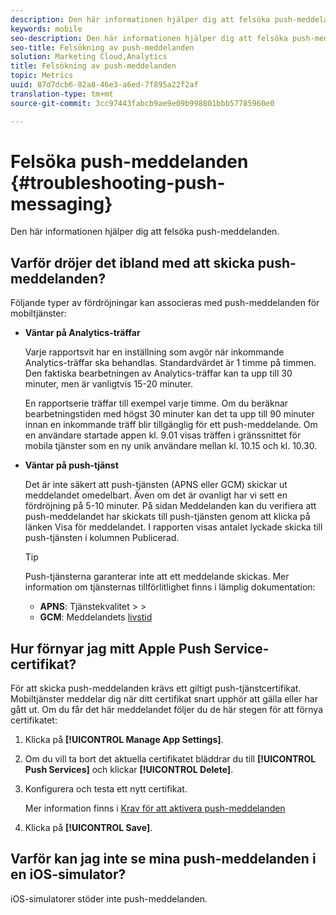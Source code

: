```yaml
---
description: Den här informationen hjälper dig att felsöka push-meddelanden.
keywords: mobile
seo-description: Den här informationen hjälper dig att felsöka push-meddelanden.
seo-title: Felsökning av push-meddelanden
solution: Marketing Cloud,Analytics
title: Felsökning av push-meddelanden
topic: Metrics
uuid: 87d7dcb6-82a8-46e3-a6ed-7f895a22f2af
translation-type: tm+mt
source-git-commit: 3cc97443fabcb9ae9e09b998801bbb57785960e0

---
```



# Felsöka push-meddelanden {#troubleshooting-push-messaging}

Den här informationen hjälper dig att felsöka push-meddelanden.

## Varför dröjer det ibland med att skicka push-meddelanden?

Följande typer av fördröjningar kan associeras med push-meddelanden för mobiltjänster:

* **Väntar på Analytics-träffar**

   Varje rapportsvit har en inställning som avgör när inkommande Analytics-träffar ska behandlas. Standardvärdet är 1 timme på timmen. Den faktiska bearbetningen av Analytics-träffar kan ta upp till 30 minuter, men är vanligtvis 15-20 minuter.

   En rapportserie träffar till exempel varje timme. Om du beräknar bearbetningstiden med högst 30 minuter kan det ta upp till 90 minuter innan en inkommande träff blir tillgänglig för ett push-meddelande. Om en användare startade appen kl. 9.01 visas träffen i gränssnittet för mobila tjänster som en ny unik användare mellan kl. 10.15 och kl. 10.30.

* **Väntar på push-tjänst**

   Det är inte säkert att push-tjänsten (APNS eller GCM) skickar ut meddelandet omedelbart. Även om det är ovanligt har vi sett en fördröjning på 5-10 minuter. På sidan Meddelanden kan du verifiera att push-meddelandet har skickats till push-tjänsten genom att klicka på länken Visa för meddelandet. I rapporten visas antalet lyckade skicka till push-tjänsten i kolumnen Publicerad.

   >[!TIP]
   >
   >Push-tjänsterna garanterar inte att ett meddelande skickas. Mer information om tjänsternas tillförlitlighet finns i lämplig dokumentation:
   >
   >* **APNS**: Tjänstekvalitet [](https://developer.apple.com/documentation/usernotifications)
      >
      >
   * **GCM**: Meddelandets [livstid](https://developers.google.com/cloud-messaging/concept-options)


## Hur förnyar jag mitt Apple Push Service-certifikat?

För att skicka push-meddelanden krävs ett giltigt push-tjänstcertifikat. Mobiltjänster meddelar dig när ditt certifikat snart upphör att gälla eller har gått ut. Om du får det här meddelandet följer du de här stegen för att förnya certifikatet:

1. Klicka på **[!UICONTROL Manage App Settings]**.
2. Om du vill ta bort det aktuella certifikatet bläddrar du till **[!UICONTROL Push Services]** och klickar **[!UICONTROL Delete]**.
3. Konfigurera och testa ett nytt certifikat.

   Mer information finns i [Krav för att aktivera push-meddelanden](/help/using/c-manage-app-settings/c-mob-confg-app/configure-push-messaging/prerequisites-push-messaging.md)

4. Klicka på **[!UICONTROL Save]**.

## Varför kan jag inte se mina push-meddelanden i en iOS-simulator?

iOS-simulatorer stöder inte push-meddelanden.
